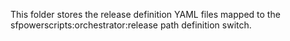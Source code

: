 This folder stores the release definition YAML files mapped to the sfpowerscripts:orchestrator:release path definition switch.  